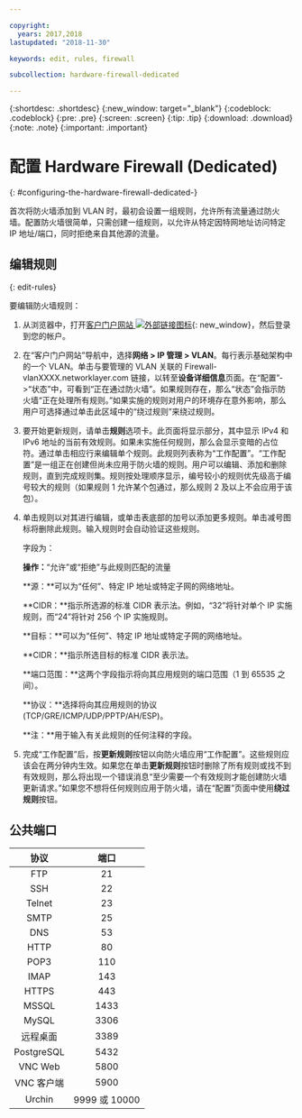 ```yaml
---

copyright:
  years: 2017,2018
lastupdated: "2018-11-30"

keywords: edit, rules, firewall

subcollection: hardware-firewall-dedicated

---
```


{:shortdesc: .shortdesc}
{:new_window: target="_blank"}
{:codeblock: .codeblock}
{:pre: .pre}
{:screen: .screen}
{:tip: .tip}
{:download: .download}
{:note: .note}
{:important: .important}

# 配置 Hardware Firewall (Dedicated)
{: #configuring-the-hardware-firewall-dedicated-}

首次将防火墙添加到 VLAN 时，最初会设置一组规则，允许所有流量通过防火墙。配置防火墙很简单，只需创建一组规则，以允许从特定因特网地址访问特定 IP 地址/端口，同时拒绝来自其他源的流量。

## 编辑规则
{: edit-rules}

要编辑防火墙规则：

1. 从浏览器中，打开[客户门户网站 ![外部链接图标](../../icons/launch-glyph.svg "外部链接图标")](https://control.softlayer.com/){: new_window}，然后登录到您的帐户。
2. 在“客户门户网站”导航中，选择**网络 > IP 管理 > VLAN**。每行表示基础架构中的一个 VLAN。单击与要管理的 VLAN 关联的 Firewall-vlanXXXX.networklayer.com 链接，以转至**设备详细信息**页面。在“配置”->“状态”中，可看到“正在通过防火墙”。如果规则存在，那么“状态”会指示防火墙“正在处理所有规则。”如果实施的规则对用户的环境存在意外影响，那么用户可选择通过单击此区域中的“绕过规则”来绕过规则。
3. 要开始更新规则，请单击**规则**选项卡。此页面将显示部分，其中显示 IPv4 和 IPv6 地址的当前有效规则。如果未实施任何规则，那么会显示变暗的占位符。通过单击相应行来编辑单个规则。此规则列表称为“工作配置”。“工作配置”是一组正在创建但尚未应用于防火墙的规则。用户可以编辑、添加和删除规则，直到完成规则集。规则按处理顺序显示，编号较小的规则优先级高于编号较大的规则（如果规则 1 允许某个包通过，那么规则 2 及以上不会应用于该包）。
4. 单击规则以对其进行编辑，或单击表底部的加号以添加更多规则。单击减号图标将删除此规则。输入规则时会自动验证这些规则。

    字段为：

    **操作：**“允许”或“拒绝”与此规则匹配的流量

    **源：**可以为“任何”、特定 IP 地址或特定子网的网络地址。

    **CIDR：**指示所选源的标准 CIDR 表示法。例如，“32”将针对单个 IP 实施规则，而“24”将针对 256 个 IP 实施规则。

    **目标：**可以为“任何”、特定 IP 地址或特定子网的网络地址。

    **CIDR：**指示所选目标的标准 CIDR 表示法。

    **端口范围：**这两个字段指示将向其应用规则的端口范围（1 到 65535 之间）。

    **协议：**选择将向其应用规则的协议 (TCP/GRE/ICMP/UDP/PPTP/AH/ESP)。

    **注：**用于输入有关此规则的任何注释的字段。

5. 完成“工作配置”后，按**更新规则**按钮以向防火墙应用“工作配置”。这些规则应该会在两分钟内生效。如果您在单击**更新规则**按钮时删除了所有规则或找不到有效规则，那么将出现一个错误消息“至少需要一个有效规则才能创建防火墙更新请求。”如果您不想将任何规则应用于防火墙，请在“配置”页面中使用**绕过规则**按钮。

## 公共端口

|协议|端口|
| :-----: | :-----: |
|FTP|21 |
|SSH |22 |
|Telnet |23 |
|SMTP |25|
|DNS |53 |
|HTTP |80 |
|POP3 |110 |
|IMAP |143 |
|HTTPS |443 |
|MSSQL |1433 |
|MySQL |3306 |
|远程桌面|3389 |
|PostgreSQL|5432 |
|VNC Web |5800 |
|VNC 客户端|5900 |
|Urchin |9999 或 10000 ||
